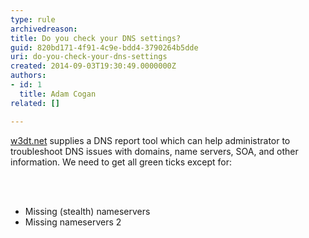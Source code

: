 ```yaml
---
type: rule
archivedreason: 
title: Do you check your DNS settings?
guid: 820bd171-4f91-4c9e-bdd4-3790264b5dde
uri: do-you-check-your-dns-settings
created: 2014-09-03T19:30:49.0000000Z
authors:
- id: 1
  title: Adam Cogan
related: []

---
```



<p>
                    <a href="https&#58;//w3dt.net//" target="_blank">w3dt.net</a> supplies a DNS report tool which can help administrator to troubleshoot DNS issues with domains, name servers, SOA, and other information.
                    We need to get all green ticks except for&#58;</p>
<br><excerpt class='endintro'></excerpt><br>
<ul><li>Missing (stealth) nameservers</li><li>Missing nameservers 2</li></ul>​


